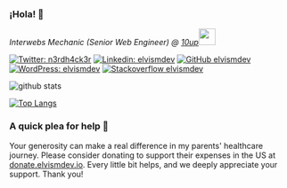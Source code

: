 
### ¡Hola! 👋

<p><em>Interwebs Mechanic (Senior Web Engineer) @ <a href="https://10up.com/">10up</a><img src="https://media.giphy.com/media/WUlplcMpOCEmTGBtBW/giphy.gif" width="30"></em></p>

[![Twitter: n3rdh4ck3r](https://img.shields.io/twitter/follow/n3rdh4ck3r?style=social)](https://twitter.com/n3rdh4ck3r)
[![Linkedin: elvismdev](https://img.shields.io/badge/-elvismdev-blue?style=flat-square&logo=Linkedin&logoColor=white&link=https://www.linkedin.com/in/elvismdev/)](https://www.linkedin.com/in/elvismdev/)
[![GitHub elvismdev](https://img.shields.io/github/followers/elvismdev?label=follow&style=social)](https://github.com/elvismdev)
[![WordPress: elvismdev](https://img.shields.io/badge/-elvismdev-blue?style=flat-square&logo=WordPress&logoColor=white&link=https://profiles.wordpress.org/elvismdev/)](https://profiles.wordpress.org/elvismdev/)
[![Stackoverflow elvismdev](https://img.shields.io/stackexchange/stackoverflow/r/2209086)](https://stackoverflow.com/users/2209086/elvismdev)


![github stats](https://github-readme-stats.vercel.app/api?username=elvismdev&count_private=true)


[![Top Langs](https://github-readme-stats.vercel.app/api/top-langs/?username=elvismdev&layout=compact&hide=css,procfile,apacheconf&langs_count=10)](https://github.com/elvismdev)

### A quick plea for help 🤝
<p>Your generosity can make a real difference in my parents' healthcare journey. Please consider donating to support their expenses in the US at <a href="https://donate.elvismdev.io">donate.elvismdev.io</a>. Every little bit helps, and we deeply appreciate your support. Thank you!</p>

